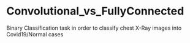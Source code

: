 # Convolutional_vs_FullyConnected
Binary Classification task in order to classify chest X-Ray images into Covid19/Normal cases
